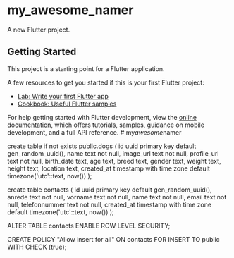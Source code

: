 # my_awesome_namer

A new Flutter project.

## Getting Started

This project is a starting point for a Flutter application.

A few resources to get you started if this is your first Flutter project:

- [Lab: Write your first Flutter app](https://docs.flutter.dev/get-started/codelab)
- [Cookbook: Useful Flutter samples](https://docs.flutter.dev/cookbook)

For help getting started with Flutter development, view the
[online documentation](https://docs.flutter.dev/), which offers tutorials,
samples, guidance on mobile development, and a full API reference.
#   m y _ a w e s o m e _ n a m e r 
 
 

create table if not exists public.dogs (
  id uuid primary key default gen_random_uuid(),
  name text not null,
  image_url text not null,
  profile_url text not null,
  birth_date text,
  age text,
  breed text,
  gender text,
  weight text,
  height text,
  location text,
  created_at timestamp with time zone default timezone('utc'::text, now())
);


create table contacts (
  id uuid primary key default gen_random_uuid(),
  anrede text not null,
  vorname text not null,
  name text not null,
  email text not null,
  telefonnummer text not null,
  created_at timestamp with time zone default timezone('utc'::text, now())
);


ALTER TABLE contacts ENABLE ROW LEVEL SECURITY;

CREATE POLICY "Allow insert for all"
ON contacts
FOR INSERT
TO public
WITH CHECK (true);
